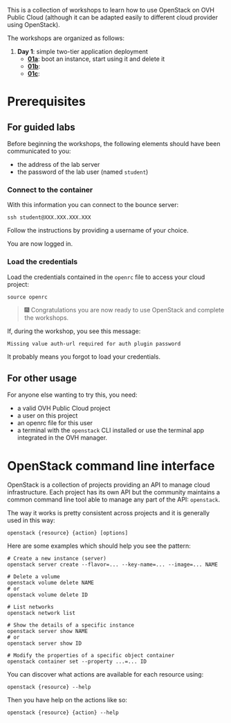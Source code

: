 This is a collection of workshops to learn how to use OpenStack on OVH Public Cloud (although it
can be adapted easily to different cloud provider using OpenStack).

The workshops are organized as follows:
1. **Day 1**: simple two-tier application deployment
    - [**01a**](01_simple_app/01a_manage_instances.md): boot an instance, start using it and
        delete it
    - [**01b**](01_simple_app/01b_):
    - [**01c**](01_simple_app/01c_):

# Prerequisites
## For guided labs
Before beginning the workshops, the following elements should have been communicated to you:
- the address of the lab server
- the password of the lab user (named `student`)

### Connect to the container
With this information you can connect to the bounce server:
```shell
ssh student@XXX.XXX.XXX.XXX
```

Follow the instructions by providing a username of your choice.

You are now logged in.

### Load the credentials
Load the credentials contained in the `openrc` file to access your cloud project:
```shell
source openrc
```

> :fireworks: Congratulations you are now ready to use OpenStack and complete the workshops.

If, during the workshop, you see this message:
```
Missing value auth-url required for auth plugin password
```
It probably means you forgot to load your credentials.

## For other usage
For anyone else wanting to try this, you need:
- a valid OVH Public Cloud project
- a user on this project
- an openrc file for this user
- a terminal with the `openstack` CLI installed or use the terminal app integrated in the OVH
manager.

# OpenStack command line interface

OpenStack is a collection of projects providing an API to manage cloud infrastructure. Each project
has its own API but the community maintains a common command line tool able to manage any part of
the API: `openstack`.

The way it works is pretty consistent across projects and it is generally used in this way:
```shell
openstack {resource} {action} [options]
```

Here are some examples which should help you see the pattern:
```shell
# Create a new instance (server)
openstack server create --flavor=... --key-name=... --image=... NAME

# Delete a volume
openstack volume delete NAME
# or
openstack volume delete ID

# List networks
openstack network list

# Show the details of a specific instance
openstack server show NAME
# or
openstack server show ID

# Modify the properties of a specific object container
openstack container set --property ...=... ID
```

You can discover what actions are available for each resource using:
```
openstack {resource} --help
```

Then you have help on the actions like so:
```
openstack {resource} {action} --help
```
